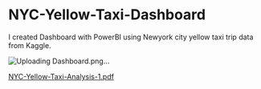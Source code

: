 # NYC-Yellow-Taxi-Dashboard
I created Dashboard with PowerBI using Newyork city yellow taxi trip data from Kaggle.

![Uploading Dashboard.png…]()

[NYC-Yellow-Taxi-Analysis-1.pdf](https://github.com/user-attachments/files/20361383/NYC-Yellow-Taxi-Analysis-1.pdf)
